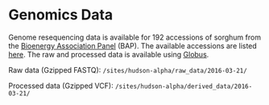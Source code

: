 # Genomics Data

Genome resequencing data is available for 192 accessions of sorghum from the [Bioenergy Association Panel](http://doi.org/10.1534/genetics.115.183947) \(BAP\). The available accessions are listed [here](/user/sorghum-lines-genomics.md). The raw and processed data is available using [Globus](/user/using-globus.md).

Raw data \(Gzipped FASTQ\): `/sites/hudson-alpha/raw_data/2016-03-21/`

Processed data \(Gzipped VCF\): `/sites/hudson-alpha/derived_data/2016-03-21/`



